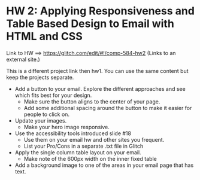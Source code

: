# HW 2: Applying Responsiveness and Table Based Design to Email with HTML and CSS

Link to HW ==> https://glitch.com/edit/#!/comp-584-hw2 (Links to an external site.) 

This is a different project link then hw1. You can use the same content but keep the projects separate. 

- Add a button to your email. Explore the different approaches and see which fits best for your design. 
  - Make sure the button aligns to the center of your page.
  - Add some additional spacing around the button to make it easier for people to click on. 
- Update your images.
  - Make your hero image responsive.
- Use the accessibility tools introduced slide #18 
  - Use them on your email hw and other sites you frequent.
  - List your Pro/Cons in a separate .txt file in Glitch
- Apply the single column table layout on your email.
  - Make note of the 600px width on the inner fixed table
- Add a background image to one of the areas in your email page that has text.
